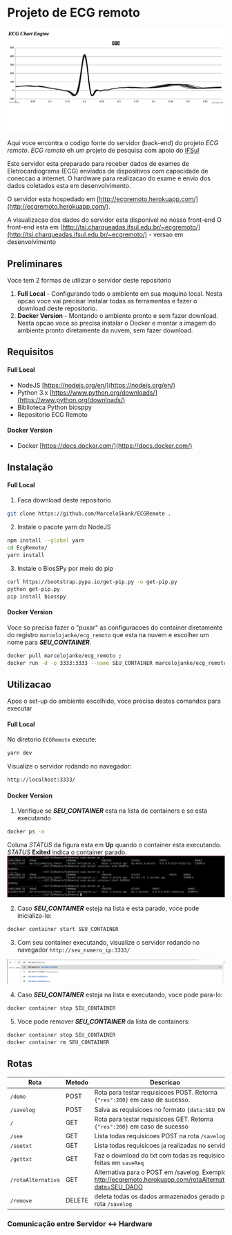 # Projeto de ECG remoto

![](./img/img.png)

Aqui voce encontra o codigo fonte do servidor (back-end) do projeto _ECG remoto_. _ECG remoto_ eh um projeto de pesquisa com apoio do [IFSul](www.ifsul.edu.br)
 
Este servidor esta preparado para receber dados de exames de Eletrocardiograma (ECG) enviados de dispositivos com capacidade de coneccao a internet.
O hardware para realizacao do exame e envio dos dados coletados esta em desenvolvimento.

O servidor esta hospedado em [http://ecgremoto.herokuapp.com/](http://ecgremoto.herokuapp.com/).

A visualizacao dos dados do servidor esta disponivel no nosso front-end 
O front-end esta em [http://tsi.charqueadas.ifsul.edu.br/~ecgremoto/](http://tsi.charqueadas.ifsul.edu.br/~ecgremoto/) - versao em desenvolvimento

## Preliminares


Voce tem 2 formas de utilizar o servidor deste repositorio
 1. **Full Local** - Configurando todo o ambiente em sua maquina local. Nesta opcao voce vai precisar instalar todas as ferramentas e fazer o download deste repositorio. 
 2. **Docker Version** - Montando o ambiente pronto e sem fazer download. Nesta opcao voce so precisa instalar o Docker e montar a imagem do ambiente pronto diretamente da nuvem, sem fazer download.

## Requisitos
#### Full Local 
- NodeJS [https://nodejs.org/en/](https://nodejs.org/en/)
- Python 3.x [https://www.python.org/downloads/](https://www.python.org/downloads/)
- Biblioteca Python biosppy
- Repositorio ECG Remoto

#### Docker Version
- Docker [https://docs.docker.com/](https://docs.docker.com/)


## Instalação
#### Full Local 
1. Faca download deste repositorio
```sh
git clone https://github.com/MarceloSkank/ECGRemote .
```
2. Instale o pacote yarn do NodeJS 
```sh
npm install --global yarn
cd EcgRemote/
yarn install
```
3. Instale o BiosSPy por meio do pip 
```sh
curl https://bootstrap.pypa.io/get-pip.py -o get-pip.py
python get-pip.py
pip install biosspy
```

#### Docker Version
Voce so precisa fazer o "puxar" as configuracoes do container diretamente do registro `marcelojanke/ecg_remoto` que esta na nuvem e escolher um nome para ***SEU_CONTAINER***.
```sh
docker pull marcelojanke/ecg_remoto ;
docker run -d -p 3333:3333 --name SEU_CONTAINER marcelojanke/ecg_remoto
```

## Utilizacao
Apos o set-up do ambiente escolhido, voce precisa destes comandos para executar
#### Full Local 
No diretorio `ECGRemote` execute:
```sh
yarn dev
```
Visualize o servidor rodando no navegador:
```sh
http://localhost:3333/
```

#### Docker Version
1. Verifique se ***SEU_CONTAINER*** esta na lista de containers e se esta executando
```sh
docker ps -a
```
Coluna *STATUS* da figura esta em **Up** quando o container esta executando. *STATUS* **Exited** indica o container parado. 
![](./img/printTerminal.png)

2. Caso ***SEU_CONTAINER*** esteja na lista e esta parado, voce pode inicializa-lo:
```sh
docker container start SEU_CONTAINER
```
3. Com seu container executando, visualize o servidor rodando no navegador `http://seu_numero_ip:3333/`

![](./img/printNavegador.png)

4. Caso ***SEU_CONTAINER*** esteja na lista e executando, voce pode para-lo:
```sh
docker container stop SEU_CONTAINER
```
5. Voce pode remover ***SEU_CONTAINER*** da lista de containers: 
```sh
docker container stop SEU_CONTAINER
docker container rm SEU_CONTAINER
```

## Rotas
| Rota               | Metodo | Descricao                                                                                                  |
|--------------------|--------|------------------------------------------------------------------------------------------------------------|
| `/demo`            | POST   | Rota para testar requisicoes POST. Retorna `{"res":200}` em caso de sucesso.                               |
| `/savelog`         | POST   | Salva as requisicoes no formato `{data:SEU_DADO}`                                                          |
| `/`                | GET    | Rota para testar requisicoes GET. Retorna `{"res":200}` em caso de sucesso                                 |
| `/see`             | GET    | Lista todas requisicoes POST na rota `/savelog`                                                            |
| `/seetxt`          | GET    | Lista todas requisicoes ja realizadas no servidor                                                          |
| `/gettxt`          | GET    | Faz o download do txt com todas as requisicoes feitas em `saveReq`                                         |
| `/rotaAlternativa` | GET    | Alternativa para o POST em /savelog. Exemplo: http://ecgremoto.herokuapp.com/rotaAlternativa?data=SEU_DADO |
| `/remove`          | DELETE | deleta todas os dados armazenados gerado pela rota `/savelog`                                              |


### Comunicação entre Servidor <-> Hardware